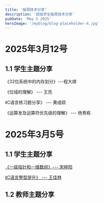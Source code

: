 ```yaml
---
title: '每周技术分享' 
description: '班级学生每周技术分享' 
pubDate: 'May 5 2025'  
heroImage: '/myblog/blog-placeholder-4.jpg'
---
```


# 2025年3月12号

## 1.1 学生主题分享

《32位系统中的内存划分》---程大顺

《位域的理解》 --- 王亮

《C语言练习题分享》 --- 黄成硕

《运算发及运算符优先级的理解》 --- 杨育栋




# **2025年3月5号**

## **1.1 学生主题分享**

[《一级指针和一维数组》--- 宋梓阳](https://note.youdao.com/s/da2LioAM)

[《C语言整型提升》 --- 王佳林](https://note.youdao.com/s/15LJstmv) 

## 1.2 教师主题分享




